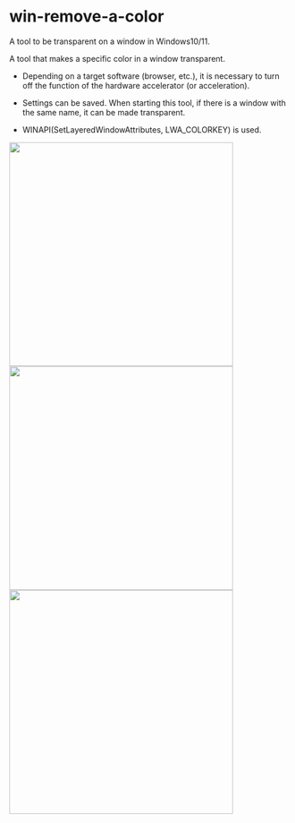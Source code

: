 # win-remove-a-color

A tool to be transparent on a window in Windows10/11.

A tool that makes a specific color in a window transparent.

- Depending on a target software (browser, etc.), it is necessary to turn off the function of the hardware accelerator (or acceleration).

- Settings can be saved. When starting this tool, if there is a window with the same name, it can be made transparent.

- WINAPI(SetLayeredWindowAttributes, LWA_COLORKEY) is used.



<img src="https://user-images.githubusercontent.com/83494645/213596654-1a9d0539-767e-4823-a73b-b17194575e28.gif" width="400">


<img src="https://user-images.githubusercontent.com/83494645/213597037-41d9c76f-70e5-406a-8952-e61549be74bb.png" width="400">

<img src="https://user-images.githubusercontent.com/83494645/213626087-759bd816-3b8d-4125-a09b-c2fb60653b23.png" width="400">
